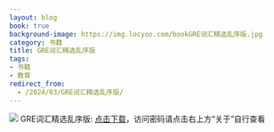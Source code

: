 ```yaml
---
layout: blog
book: true
background-image: https://img.locyoo.com/bookGRE词汇精选乱序版.jpg
category: 书籍
title: GRE词汇精选乱序版
tags:
- 书籍
- 教育
redirect_from:
  - /2024/03/GRE词汇精选乱序版/
---
```

![](https://img.locyoo.com/bookGRE词汇精选乱序版.jpg)
GRE词汇精选乱序版: <a name = "ref1" href="https://url18.ctfile.com/f/50983618-1380724156-548ff3?p=3619">点击下载</a>，访问密码请点击右上方“关于”自行查看